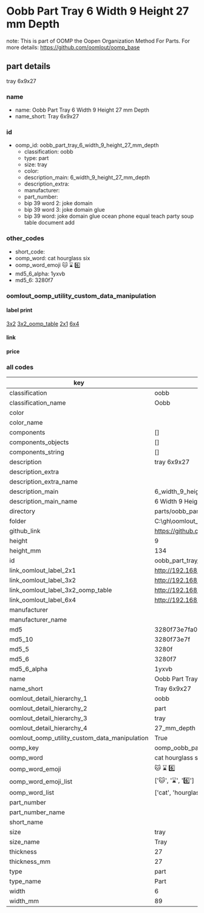 # Oobb Part Tray 6 Width 9 Height 27 mm Depth  

note: This is part of OOMP the Oopen Organization Method For Parts. For more details: https://github.com/oomlout/oomp_base

##  part details
  



tray 6x9x27



### name
* name: Oobb Part Tray 6 Width 9 Height 27 mm Depth
* name_short: Tray 6x9x27 
### id
* oomp_id: oobb_part_tray_6_width_9_height_27_mm_depth
  * classification: oobb
  * type: part
  * size: tray
  * color: 
  * description_main: 6_width_9_height_27_mm_depth
  * description_extra: 
  * manufacturer: 
  * part_number: 
  * bip 39 word 2: joke domain
  * bip 39 word 3: joke domain glue
  * bip 39 word: joke domain glue ocean phone equal teach party soup table document add

### other_codes
* short_code: 
* oomp_word: cat hourglass six
* oomp_word_emoji :cat: :hourglass: :six:
* md5_6_alpha: 1yxvb
* md5_6: 3280f7






### oomlout_oomp_utility_custom_data_manipulation
#### label print
[3x2](http://192.168.1.245:1112/?label=oomp%201yxvb)
[3x2_oomp_table](http://192.168.1.108:1112/?label=oomp%201yxvb)
[2x1](http://192.168.1.242:1112/?label=oomp%201yxvb)
[6x4](http://192.168.1.55:1112/?label=oomp%201yxvb)    

#### link

                              

#### price







### all codes 
| key | value |  
| --- | --- |  
| classification | oobb |  
| classification_name | Oobb |  
| color |  |  
| color_name |  |  
| components | [] |  
| components_objects | [] |  
| components_string | [] |  
| description | tray 6x9x27 |  
| description_extra |  |  
| description_extra_name |  |  
| description_main | 6_width_9_height_27_mm_depth |  
| description_main_name | 6 Width 9 Height 27 mm Depth |  
| directory | parts/oobb_part_tray_6_width_9_height_27_mm_depth |  
| folder | C:\gh\oomlout_oobb_version_4_generated_parts\parts\oobb_part_tray_6_width_9_height_27_mm_depth |  
| github_link | https://github.com/oomlout/oomlout_oomp_part_src/tree/main/parts/oobb_part_tray_6_width_9_height_27_mm_depth |  
| height | 9 |  
| height_mm | 134 |  
| id | oobb_part_tray_6_width_9_height_27_mm_depth |  
| link_oomlout_label_2x1 | http://192.168.1.242:1112/?label=oomp%201yxvb |  
| link_oomlout_label_3x2 | http://192.168.1.245:1112/?label=oomp%201yxvb |  
| link_oomlout_label_3x2_oomp_table | http://192.168.1.108:1112/?label=oomp%201yxvb |  
| link_oomlout_label_6x4 | http://192.168.1.55:1112/?label=oomp%201yxvb |  
| manufacturer |  |  
| manufacturer_name |  |  
| md5 | 3280f73e7fa09bd13051c98ec7d03bc2 |  
| md5_10 | 3280f73e7f |  
| md5_5 | 3280f |  
| md5_6 | 3280f7 |  
| md5_6_alpha | 1yxvb |  
| name | Oobb Part Tray 6 Width 9 Height 27 mm Depth |  
| name_short | Tray 6x9x27  |  
| oomlout_detail_hierarchy_1 | oobb |  
| oomlout_detail_hierarchy_2 | part |  
| oomlout_detail_hierarchy_3 | tray |  
| oomlout_detail_hierarchy_4 | 27_mm_depth |  
| oomlout_oomp_utility_custom_data_manipulation | True |  
| oomp_key | oomp_oobb_part_tray_6_width_9_height_27_mm_depth |  
| oomp_word | cat hourglass six |  
| oomp_word_emoji | :cat: :hourglass: :six: |  
| oomp_word_emoji_list | [':cat:', ':hourglass:', ':six:'] |  
| oomp_word_list | ['cat', 'hourglass', 'six'] |  
| part_number |  |  
| part_number_name |  |  
| short_name |  |  
| size | tray |  
| size_name | Tray |  
| thickness | 27 |  
| thickness_mm | 27 |  
| type | part |  
| type_name | Part |  
| width | 6 |  
| width_mm | 89 |  
